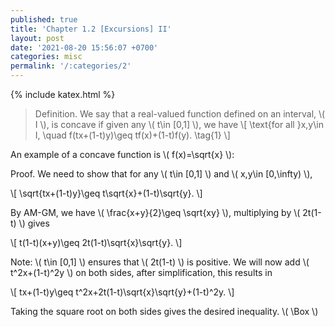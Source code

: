```yaml
---
published: true
title: 'Chapter 1.2 [Excursions] II'
layout: post
date: '2021-08-20 15:56:07 +0700'
categories: misc
permalink: '/:categories/2'
---
```

{% include katex.html %}

> Definition. We say that a real-valued function defined on an interval, \\( I \\), is concave if given any \\( t\in [0,1] \\), we have
\\[ \text{for all }x,y\in I, \quad f(tx+(1-t)y)\geq tf(x)+(1-t)f(y). \tag{1} \\]

An example of a concave function is \\( f(x)=\sqrt{x} \\):

Proof. We need to show that for any \\( t\in [0,1] \\) and \\( x,y\in [0,\infty) \\), 

\\[ \sqrt{tx+(1-t)y}\geq t\sqrt{x}+(1-t)\sqrt{y}. \\]

By AM-GM, we have \\( \frac{x+y}{2}\geq \sqrt{xy} \\), multiplying by \\( 2t(1-t) \\) gives

\\[ t(1-t)(x+y)\geq 2t(1-t)\sqrt{x}\sqrt{y}. \\]

Note: \\( t\in [0,1] \\) ensures that \\( 2t(1-t) \\) is positive. We will now add \\( t^2x+(1-t)^2y \\) on both sides, after simplification, this results in

\\[ tx+(1-t)y\geq t^2x+2t(1-t)\sqrt{x}\sqrt{y}+(1-t)^2y. \\]

Taking the square root on both sides gives the desired inequality. \\( \Box \\)
